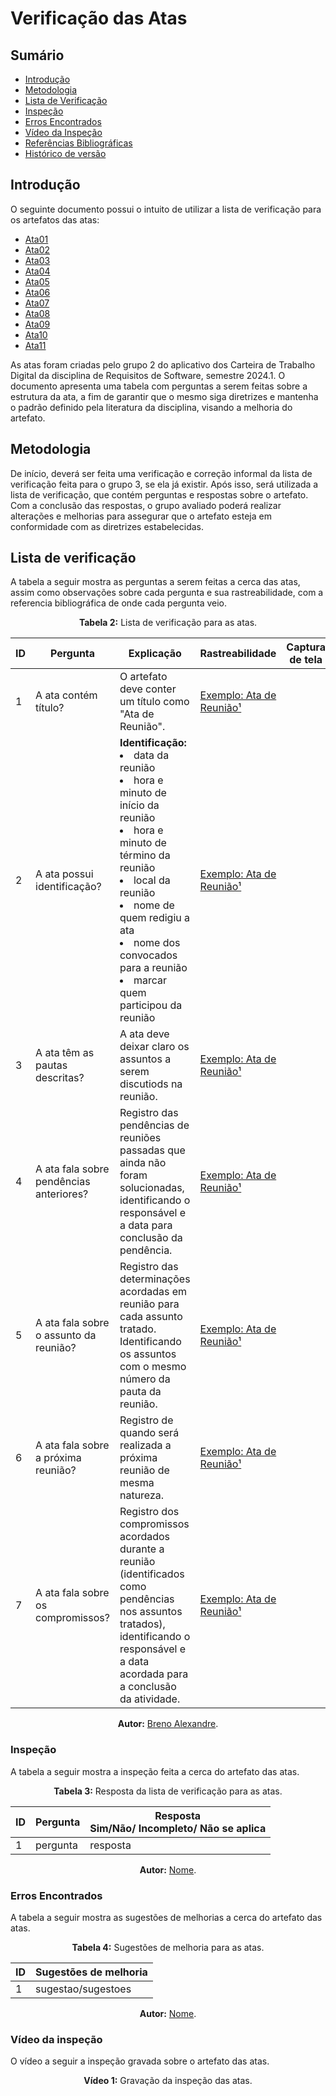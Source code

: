 # Verificação das Atas


## Sumário
* [Introdução](#Introdução)
* [Metodologia](#Metodologia)
* [Lista de Verificação](#Lista-de-Verificação)
* [Inspeção](#Inspeção)
* [Erros Encontrados](#Erros-Encontrados)
* [Vídeo da Inspeção](#Vídeo-da-Inspeção)
* [Referências Bibliográficas](#Referências-Bibliográficas)
* [Histórico de versão](#Histórico-de-versão)


## Introdução

O seguinte documento possui o intuito de utilizar a lista de verificação para os artefatos das atas:

- [Ata01](https://requisitos-de-software.github.io/2024.1-CarteiradeTrabalhoDigital/#/reunioes/ata01)
- [Ata02](https://requisitos-de-software.github.io/2024.1-CarteiradeTrabalhoDigital/#/reunioes/ata02)
- [Ata03](https://requisitos-de-software.github.io/2024.1-CarteiradeTrabalhoDigital/#/reunioes/ata03)
- [Ata04](https://requisitos-de-software.github.io/2024.1-CarteiradeTrabalhoDigital/#/reunioes/ata04)
- [Ata05](https://requisitos-de-software.github.io/2024.1-CarteiradeTrabalhoDigital/#/reunioes/ata05)
- [Ata06](https://requisitos-de-software.github.io/2024.1-CarteiradeTrabalhoDigital/#/reunioes/ata06)
- [Ata07](https://requisitos-de-software.github.io/2024.1-CarteiradeTrabalhoDigital/#/reunioes/ata07)
- [Ata08](https://requisitos-de-software.github.io/2024.1-CarteiradeTrabalhoDigital/#/reunioes/ata08)
- [Ata09](https://requisitos-de-software.github.io/2024.1-CarteiradeTrabalhoDigital/#/reunioes/ata09)
- [Ata10](https://requisitos-de-software.github.io/2024.1-CarteiradeTrabalhoDigital/#/reunioes/ata10)
- [Ata11](https://requisitos-de-software.github.io/2024.1-CarteiradeTrabalhoDigital/#/reunioes/ata11)

As atas foram criadas pelo grupo 2 do aplicativo dos Carteira de Trabalho Digital da disciplina de Requisitos de Software, semestre 2024.1. O documento apresenta uma tabela com perguntas a serem feitas sobre a estrutura da ata, a fim de garantir que o mesmo siga diretrizes e mantenha o padrão definido pela literatura da disciplina, visando a melhoria do artefato.


## Metodologia

De início, deverá ser feita uma verificação e correção informal da lista de verificação feita para o grupo 3, se ela já existir. Após isso, será utilizada a lista de verificação, que contém perguntas e respostas sobre o artefato. Com a conclusão das respostas, o grupo avaliado poderá realizar alterações e melhorias para assegurar que o artefato esteja em conformidade com as diretrizes estabelecidas.


## Lista de verificação

A tabela a seguir mostra as perguntas a serem feitas a cerca das atas, assim como observações sobre cada pergunta e sua rastreabilidade, com a referencia bibliográfica de onde cada pergunta veio.

<center>

<b>Tabela 2:</b> Lista de verificação para as atas.

| ID  | Pergunta                         | Explicação                                                                                                                                                                                                                                                       | Rastreabilidade                                         | Captura de tela |
| --- | -------------------------------- | ---------------------------------------------------------------------------------------------------------------------------------------------------------------------------------------------------------------------------------------------------------------- | ------------------------------------------------------- | --------------- |
| 1   | A ata contém título?                    | O artefato deve conter um título como "Ata de Reunião".                                                                                                                                                                                                   | [Exemplo: Ata de Reunião¹](#Referências-Bibliográficas) | |
| 2   | A ata possui identificação?             | <b>Identificação:</b> <li>data da reunião <li>hora e minuto de início da reunião <li>hora e minuto de término da reunião <li>local da reunião <li>nome de quem redigiu a ata <li>nome dos convocados para a reunião <li>marcar quem participou da reunião | [Exemplo: Ata de Reunião¹](#Referências-Bibliográficas) | |
| 3   | A ata têm as pautas descritas?          | A ata deve deixar claro os assuntos a serem discutiods na reunião.                                                                                                                                                                                        | [Exemplo: Ata de Reunião¹](#Referências-Bibliográficas) | |
| 4   | A ata fala sobre pendências anteriores? | Registro das pendências de reuniões passadas que ainda não foram solucionadas, identificando o responsável e a data para conclusão da pendência.                                                                                                          | [Exemplo: Ata de Reunião¹](#Referências-Bibliográficas) | |
| 5   | A ata fala sobre o assunto da reunião?  | Registro das determinações acordadas em reunião para cada assunto tratado. Identificando os assuntos com o mesmo número da pauta da reunião.                                                                                                              | [Exemplo: Ata de Reunião¹](#Referências-Bibliográficas) | |
| 6   | A ata fala sobre a próxima reunião?     | Registro de quando será realizada a próxima reunião de mesma natureza.                                                                                                                                                                                    | [Exemplo: Ata de Reunião¹](#Referências-Bibliográficas) | |
| 7   | A ata fala sobre os compromissos?       | Registro dos compromissos acordados durante a reunião (identificados como pendências nos assuntos tratados), identificando o responsável e a data acordada para a conclusão da atividade.                                                               | [Exemplo: Ata de Reunião¹](#Referências-Bibliográficas) | |

<b>Autor:</b> <a href="https://github.com/brenoalexandre0">Breno Alexandre</a>.

</center>


### Inspeção

A tabela a seguir mostra a inspeção feita a cerca do artefato das atas.

<center>

<b>Tabela 3:</b> Resposta da lista de verificação para as atas.

| ID |  Pergunta | Resposta <br> Sim/Não/ Incompleto/ Não se aplica |
| -- | --------- | ------------------------------------------------ |
| 1  | pergunta  | resposta                                         |

<b>Autor:</b> <a href="https://github.com/nome">Nome</a>.

</center>


### Erros Encontrados

A tabela a seguir mostra as sugestões de melhorias a cerca do artefato das atas.

<center>

<b>Tabela 4:</b> Sugestões de melhoria para as atas.

| ID |  Sugestões de melhoria | 
| -- | ---------------------- |
| 1  | sugestao/sugestoes     |

<b>Autor:</b> <a href="https://github.com/nome">Nome</a>.

</center>


### Vídeo da inspeção

O vídeo a seguir a inspeção gravada sobre o artefato das atas.

<center>

<b>Vídeo 1:</b> Gravação da inspeção das atas.

<iframe width="400" height="800" src="" title="Inspeção das atas" frameborder="0" allow="accelerometer; autoplay; clipboard-write; encrypted-media; gyroscope; picture-in-picture; web-share" referrerpolicy="strict-origin-when-cross-origin" allowfullscreen></iframe>

É possível acessar o vídeo por meio deste [link]().

<b>Autor:</b> <a href="https://github.com/nome">Nome</a>.

</center>


## Referências Bibliográficas

1. **BRASIL**. Ministério da Ciência, Tecnologia e Inovações. Exemplo: Ata de Reunião. Disponível em: https://pdp.mctic.gov.br/MCTI-PDP/guidances/examples/Ata%20Reuniao_21C35EC2.html. Acesso em: 01 jul. 2024.


## Histórico de versão

| Versão | Alteração                           | Responsável     | Revisor         | Data       |
| ------ | ----------------------------------- | --------------- | --------------- | ---------- |
| 1.0    | Criação do artefato                 | Breno Alexandre | -               | 01/07/2024 |
